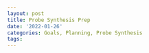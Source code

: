 ```yaml
---
layout: post
title: Probe Synthesis Prep
date: '2022-01-26'
categories: Goals, Planning, Probe Synthesis
tags: 
---
```

